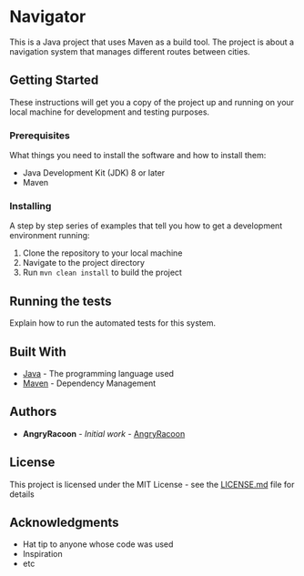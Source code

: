 # Navigator

This is a Java project that uses Maven as a build tool. The project is about a navigation system that manages different routes between cities.

## Getting Started

These instructions will get you a copy of the project up and running on your local machine for development and testing purposes.

### Prerequisites

What things you need to install the software and how to install them:

- Java Development Kit (JDK) 8 or later
- Maven

### Installing

A step by step series of examples that tell you how to get a development environment running:

1. Clone the repository to your local machine
2. Navigate to the project directory
3. Run `mvn clean install` to build the project

## Running the tests

Explain how to run the automated tests for this system.

## Built With

* [Java](https://www.oracle.com/java/) - The programming language used
* [Maven](https://maven.apache.org/) - Dependency Management

## Authors

* **AngryRacoon** - *Initial work* - [AngryRacoon](https://github.com/AngryRacoon)

## License

This project is licensed under the MIT License - see the [LICENSE.md](LICENSE.md) file for details

## Acknowledgments

* Hat tip to anyone whose code was used
* Inspiration
* etc
